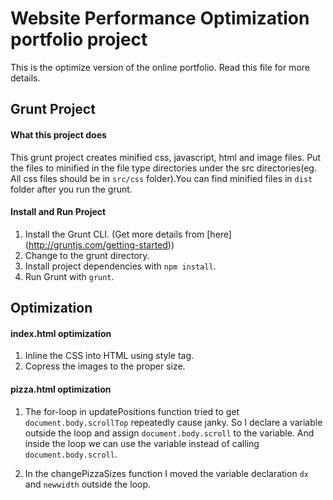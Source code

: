 # Website Performance Optimization portfolio project

This is the optimize version of the online portfolio. Read this file for more details.

## Grunt Project

#### What this project does
This grunt project creates minified css, javascript, html and image files.
Put the files to minified in the file type directories under the src directories(eg. All css files should be in ```src/css``` folder).You can find minified files in ```dist``` folder after you run the grunt.

#### Install and Run Project
1. Install the Grunt CLI. (Get more details from [here] (http://gruntjs.com/getting-started))
2. Change to the grunt directory.
3. Install project dependencies with ```npm install```.
4. Run Grunt with ```grunt```. 

## Optimization

#### index.html optimization

1. Inline the CSS into HTML using style tag.
2. Copress the images to the proper size.

#### pizza.html optimization

1. The for-loop in updatePositions function tried to get ```document.body.scrollTop``` repeatedly cause janky. So I declare a variable outside the loop and assign ```document.body.scroll``` to the variable. And inside the loop we can use the variable instead of calling ```document.body.scroll```.

2. In the changePizzaSizes function I moved the variable declaration ```dx``` and ```newwidth``` outside the loop. 